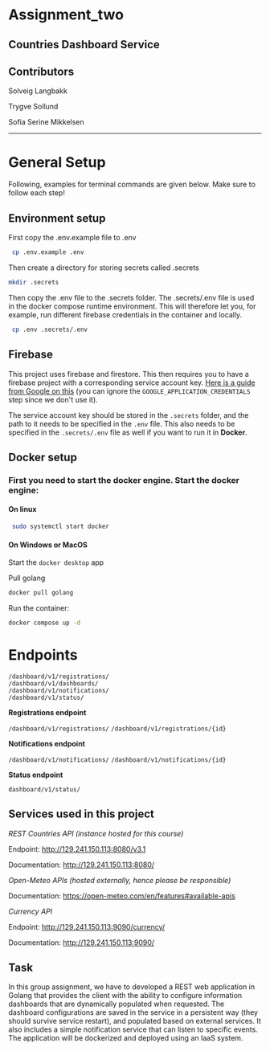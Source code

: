 # Assignment_two

## Countries Dashboard Service

## Contributors
Solveig Langbakk

Trygve Sollund

Sofia Serine Mikkelsen
***

# General Setup
Following, examples for terminal commands are given below. Make sure to follow each step!

## Environment setup 
First copy the .env.example file to .env
```bash
 cp .env.example .env
```

Then create a directory for storing secrets called .secrets
```bash
mkdir .secrets
```


Then copy the .env file to the .secrets folder. 
The .secrets/.env file is used in the docker compose runtime environment.
This will therefore let you, for example, run different firebase credentials in the container and locally.
```bash
 cp .env .secrets/.env
```

## Firebase 
This project uses firebase and firestore.
This then requires you to have a firebase project with a corresponding service account key. 
[Here is a guide from Google on this](https://firebase.google.com/docs/app-distribution/authenticate-service-account?platform=ios) (you can ignore the `GOOGLE_APPLICATION_CREDENTIALS` step since we don't use it). 

The service account key should be stored in the `.secrets` folder,
and the path to it needs to be specified in the `.env` file. 
This also needs to be specified in the `.secrets/.env` file as well if you want to run it in **Docker**.  
## Docker setup
### First you need to start the docker engine. Start the docker engine:
#### On linux 
```bash
 sudo systemctl start docker
 ```

#### On Windows or MacOS
Start the `docker desktop` app 


Pull golang
```bash
docker pull golang
```
Run the container:
```bash
docker compose up -d
```


# Endpoints

```
/dashboard/v1/registrations/
/dashboard/v1/dashboards/
/dashboard/v1/notifications/
/dashboard/v1/status/
```

**Registrations endpoint**

```/dashboard/v1/registrations/```
```/dashboard/v1/registrations/{id}```

**Notifications endpoint**

```/dashboard/v1/notifications/```
```/dashboard/v1/notifications/{id}```

**Status endpoint**

```dashboard/v1/status/```

## Services used in this project

*REST Countries API (instance hosted for this course)*

Endpoint: http://129.241.150.113:8080/v3.1

Documentation: http://129.241.150.113:8080/

*Open-Meteo APIs (hosted externally, hence please be responsible)*

Documentation: https://open-meteo.com/en/features#available-apis

*Currency API*

Endpoint: http://129.241.150.113:9090/currency/

Documentation: http://129.241.150.113:9090/

## Task
In this group assignment, we have to developed a REST web application in Golang 
that provides the client with the ability to configure information dashboards that 
are dynamically populated when requested. The dashboard configurations are saved in 
the service in a persistent way (they should survive service restart),
and populated based on external services. It also includes a simple notification 
service that can listen to specific events. The application will be dockerized and 
deployed using an IaaS system.
